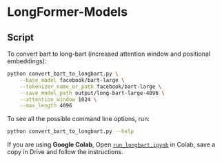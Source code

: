 # LongFormer-Models


## Script
To convert bart to long-bart (increased attention window and positional embeddings):

```bash
python convert_bart_to_longbart.py \
    --base_model facebook/bart-large \
    --tokenizer_name_or_path facebook/bart-large \
    --save_model_path output/long-bart-large-4096 \
    --attention_window 1024 \
    --max_length 4096 
```
To see all the possible command line options, run:

```bash
python convert_bart_to_longbart.py --help
```
If you are using **Google Colab**, Open [`run_longbart.ipynb`](https://github.com/nsi319/LongFormer-Models/blob/main/run_longbart.ipynb) in Colab, save a copy in Drive and follow the instructions.
